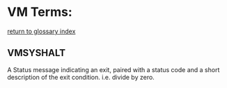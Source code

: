 # VM Terms:
[return to glossary index](glossary.md)
## VMSYSHALT
A Status message indicating an exit, paired with a status code and a short
description of the exit condition. i.e. divide by zero.
